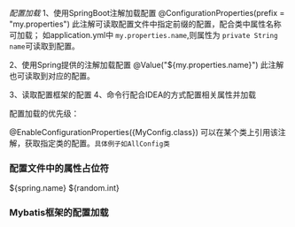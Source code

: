 *配置加载*
1、使用SpringBoot注解加载配置
@ConfigurationProperties(prefix = "my.properties")
此注解可读取配置文件中指定前缀的配置，配合类中属性名称可加载；
如application.yml中 `my.properties.name`,则属性为 `private String name`可读取到配置。


2、使用Spring提供的注解加载配置
@Value("${my.properties.name}") 此注解也可读取到对应的配置。


3、读取配置框架的配置
4、命令行配合IDEA的方式配置相关属性并加载

配置加载的优先级：


@EnableConfigurationProperties({MyConfig.class})
可以在某个类上引用该注解，获取指定类的配置。`具体例子如AllConfig类`

### 配置文件中的属性占位符
${spring.name}
${random.int}

### Mybatis框架的配置加载

